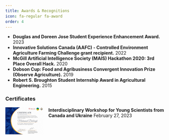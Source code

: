 ```yaml
---
title: Awards & Recognitions
icon: fa-regular fa-award
order: 4
---
```

- **Douglas and Doreen Jose Student Experience Enhancement Award.** 2023
- **Innovative Solutions Canada (AAFC) - Controlled Environment Agriculture Farming Challenge grant recipient.** 2022
- **McGill Artificial Intelligence Society (MAIS) Hackathon 2020: 3rd Place Overall Hack.** 2020
- **Dobson Cup: Food and Agribusiness Convergent Innovation Prize (Observe Agriculture).** 2019
- **Robert S. Broughton Student Internship Award in Agricultural Engineering.** 2015


<div style="text-align: left"><h3>Certificates</h3></div>

<div style="text-align: left">
  
  <a href="assets/certificates/20230227-Interdisciplinary Workshop for Young Scientists from Canada and Ukraine.pdf" target="_blank" rel="noopener noreferrer"><img style="float: left; margin-right:15px;" src="assets/certificates/preview/20230227-Interdisciplinary Workshop for Young Scientists from Canada and Ukraine.png"></a> <Strong>Interdisciplinary Workshop for Young Scientists from Canada and Ukraine</Strong> February 27, 2023

</div>
